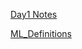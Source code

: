 [Day1  Notes](https://docs.google.com/document/d/1sbNMjwundZ6Bojj9ATlrwuTPiHS2jE9e2y7qAdUK7lk/edit?usp=sharing)

[ML_Definitions](https://docs.google.com/document/d/1eHqj-aLG7vL9vg8QZl4fVQKAZA2gVNM_1yZZvSe8KkE/edit?usp=sharing)
 
